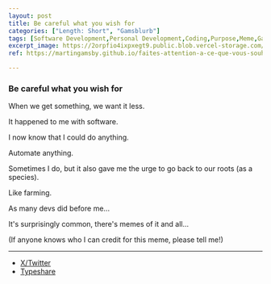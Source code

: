 ```yaml
---
layout: post
title: Be careful what you wish for
categories: ["Length: Short", "Gamsblurb"]
tags: [Software Development,Personal Development,Coding,Purpose,Meme,Gamsblurb]
excerpt_image: https://2orpfio4ixpxegt9.public.blob.vercel-storage.com/blogPost/cm110x8mr004tjv0c7rjqapy9/preview-image-HykJolRchmoJRXTWzELYRl7SwmYl4l.jpg
ref: https://martingamsby.github.io/faites-attention-a-ce-que-vous-souhaitez

---
```


### **Be careful what you wish for**

When we get something, we want it less.

It happened to me with software.

I now know that I could do anything.

Automate anything.

Sometimes I do, but it also gave me the urge to go back to our roots (as a species).

Like farming.

As many devs did before me...

It's surprisingly common, there's memes of it and all...

(If anyone knows who I can credit for this meme, please tell me!)

---

- [X/Twitter](https://x.com/MartinGamsby_EN/status/1834655859005383102)
- [Typeshare](https://typeshare.co/martingamsby/posts/be-careful-what-you-wish-for)

